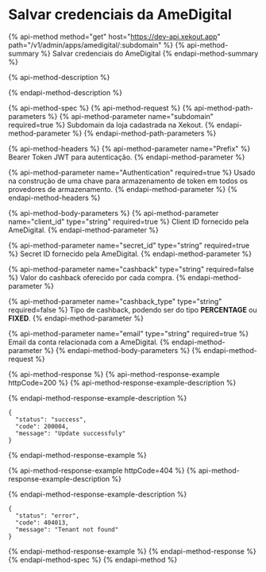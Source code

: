 # Salvar credenciais da AmeDigital

{% api-method method="get" host="https://dev-api.xekout.app" path="/v1/admin/apps/amedigital/:subdomain" %}
{% api-method-summary %}
Salvar credenciais do AmeDigital
{% endapi-method-summary %}

{% api-method-description %}

{% endapi-method-description %}

{% api-method-spec %}
{% api-method-request %}
{% api-method-path-parameters %}
{% api-method-parameter name="subdomain" required=true %}
Subdomain da loja cadastrada na Xekout.
{% endapi-method-parameter %}
{% endapi-method-path-parameters %}

{% api-method-headers %}
{% api-method-parameter name="Prefix" %}
Bearer Token JWT para autenticação.
{% endapi-method-parameter %}

{% api-method-parameter name="Authentication" required=true %}
Usado na construção de uma chave para armazenamento de token em todos os provedores de armazenamento.
{% endapi-method-parameter %}
{% endapi-method-headers %}

{% api-method-body-parameters %}
{% api-method-parameter name="client\_id" type="string" required=true %}
Client ID fornecido pela AmeDigital.
{% endapi-method-parameter %}

{% api-method-parameter name="secret\_id" type="string" required=true %}
Secret ID fornecido pela AmeDigital.
{% endapi-method-parameter %}

{% api-method-parameter name="cashback" type="string" required=false %}
Valor do cashback oferecido por cada compra.
{% endapi-method-parameter %}

{% api-method-parameter name="cashback\_type" type="string" required=false %}
Tipo de cashback, podendo ser do tipo **PERCENTAGE** ou **FIXED**.
{% endapi-method-parameter %}

{% api-method-parameter name="email" type="string" required=true %}
Email da conta relacionada com a AmeDigital.
{% endapi-method-parameter %}
{% endapi-method-body-parameters %}
{% endapi-method-request %}

{% api-method-response %}
{% api-method-response-example httpCode=200 %}
{% api-method-response-example-description %}

{% endapi-method-response-example-description %}

```text
{
  "status": "success",
  "code": 200004,
  "message": "Update successfuly"
}
```
{% endapi-method-response-example %}

{% api-method-response-example httpCode=404 %}
{% api-method-response-example-description %}

{% endapi-method-response-example-description %}

```
{
  "status": "error",
  "code": 404013,
  "message": "Tenant not found"
}
```
{% endapi-method-response-example %}
{% endapi-method-response %}
{% endapi-method-spec %}
{% endapi-method %}

